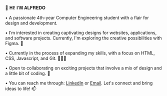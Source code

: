 👋 𝐇𝐈! 𝐈'𝐌 𝐀𝐋𝐅𝐑𝐄𝐃𝐎 

• A passionate 4th-year Computer Engineering student with a flair for design and development.

• I’m interested in creating captivating designs for websites, applications, and software projects. Currently, I'm exploring the creative possibilities with Figma. 🎨

• Currently in the process of expanding my skills, with a focus on HTML, CSS, Javascript, and Git. 👨🏽‍💻

• Open to collaborating on exciting projects that involve a mix of design and a little bit of coding. 👾

• You can reach me through: [LinkedIn](www.linkedin.com/in/alfredo-cruz-iii-9510a2284) or [Email](mailto:alfrdocrziii@gmail.com). Let's connect and bring ideas to life! 📫




<!---
predoux/predoux is a ✨ special ✨ repository because its `README.md` (this file) appears on your GitHub profile.
You can click the Preview link to take a look at your changes.
--->
